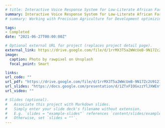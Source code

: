 ```yaml
---
# title: Interactive Voice Response System for Low-Literate African Farmers
summary: Interactive Voice Response System for Low-Literate African Farmers. Benjamin Manning & Eli Berk-Rauch. 2021.
# summary: Working with Precision Agriculture for Development optimizing interactive voice response systems to help low-literate Ethiopian farmers improve crop yields through operations analysis and machine learning

tags:
- Completed
date: "2021-06-27T00:00:00Z"

# Optional external URL for project (replaces project detail page).
external_link: https://drive.google.com/file/d/1rrMX3T5a2WWcUeB-9N17Zc2U91214_4B/view
image:
  caption: Photo by rawpixel on Unsplash
  focal_point: Smart

links:
url_code: ""
url_pdf: "https://drive.google.com/file/d/1rrMX3T5a2WWcUeB-9N17Zc2U91214_4B/view"
url_slides: "https://docs.google.com/presentation/d/1ZTxFIOGxzzYlJXWEnt4MkHEwOQQwK85lclOuddSWl_Q/edit#slide=id.p"
url_video: ""

# Slides (optional).
#   Associate this project with Markdown slides.
#   Simply enter your slide deck's filename without extension.
#   E.g. `slides = "example-slides"` references `content/slides/example-slides.md`.
#   Otherwise, set `slides = ""`.
---
```

